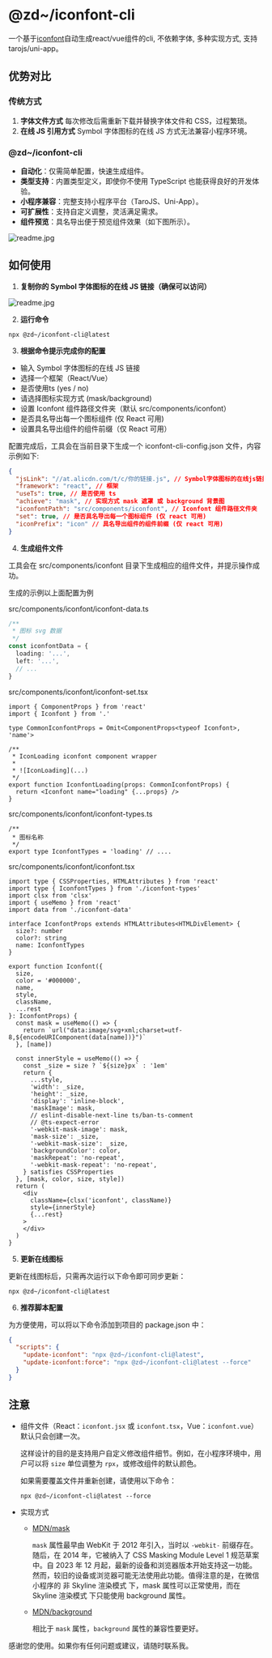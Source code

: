 # @zd~/iconfont-cli

一个基于[iconfont](https://www.iconfont.cn/)自动生成react/vue组件的cli, 不依赖字体, 多种实现方式, 支持 tarojs/uni-app。

## 优势对比

### 传统方式

1. **字体文件方式**
   每次修改后需重新下载并替换字体文件和 CSS，过程繁琐。
2. **在线 JS 引用方式**
   Symbol 字体图标的在线 JS 方式无法兼容小程序环境。

### @zd~/iconfont-cli

- **自动化**：仅需简单配置，快速生成组件。
- **类型支持**：内置类型定义，即使你不使用 TypeScript 也能获得良好的开发体验。
- **小程序兼容**：完整支持小程序平台（TaroJS、Uni-App）。
- **可扩展性**：支持自定义调整，灵活满足需求。
- **组件预览**：具名导出便于预览组件效果（如下图所示）。

![readme.jpg](./.github/code.png)

## 如何使用

1. **复制你的 Symbol 字体图标的在线 JS 链接（确保可以访问）**

![readme.jpg](./.github/readme.jpg)

2. **运行命令**

```shell
npx @zd~/iconfont-cli@latest
```

3. **根据命令提示完成你的配置**

- 输入 Symbol 字体图标的在线 JS 链接
- 选择一个框架（React/Vue）
- 是否使用ts (yes / no)
- 请选择图标实现方式 (mask/background)
- 设置 Iconfont 组件路径文件夹（默认 src/components/iconfont）
- 是否具名导出每一个图标组件 (仅 React 可用)
- 设置具名导出组件的组件前缀（仅 React 可用）

配置完成后，工具会在当前目录下生成一个 iconfont-cli-config.json 文件，内容示例如下:

```json
{
  "jsLink": "//at.alicdn.com/t/c/你的链接.js", // Symbol字体图标的在线js链接
  "framework": "react", // 框架
  "useTs": true, // 是否使用 ts
  "achieve": "mask", // 实现方式 mask 遮罩 或 background 背景图
  "iconfontPath": "src/components/iconfont", // Iconfont 组件路径文件夹
  "set": true, // 是否具名导出每一个图标组件 (仅 react 可用)
  "iconPrefix": "icon" // 具名导出组件的组件前缀 (仅 react 可用)
}
```

4. **生成组件文件**

工具会在 src/components/iconfont 目录下生成相应的组件文件，并提示操作成功。

生成的示例以上面配置为例

src/components/iconfont/iconfont-data.ts

```ts
/**
 * 图标 svg 数据
 */
const iconfontData = {
  loading: '...',
  left: '...',
  // ...
}
```

src/components/iconfont/iconfont-set.tsx

```tsx
import { ComponentProps } from 'react'
import { Iconfont } from '.'

type CommonIconfontProps = Omit<ComponentProps<typeof Iconfont>, 'name'>

/**
 * IconLoading iconfont component wrapper
 *
 * ![IconLoading](...)
 */
export function IconfontLoading(props: CommonIconfontProps) {
  return <Iconfont name="loading" {...props} />
}
```

src/components/iconfont/iconfont-types.ts

```tsx
/**
 * 图标名称
 */
export type IconfontTypes = 'loading' // ....
```

src/components/iconfont/iconfont.tsx

```tsx
import type { CSSProperties, HTMLAttributes } from 'react'
import type { IconfontTypes } from './iconfont-types'
import clsx from 'clsx'
import { useMemo } from 'react'
import data from './iconfont-data'

interface IconfontProps extends HTMLAttributes<HTMLDivElement> {
  size?: number
  color?: string
  name: IconfontTypes
}

export function Iconfont({
  size,
  color = '#000000',
  name,
  style,
  className,
  ...rest
}: IconfontProps) {
  const mask = useMemo(() => {
    return `url("data:image/svg+xml;charset=utf-8,${encodeURIComponent(data[name])}")`
  }, [name])

  const innerStyle = useMemo(() => {
    const _size = size ? `${size}px` : '1em'
    return {
      ...style,
      'width': _size,
      'height': _size,
      'display': 'inline-block',
      'maskImage': mask,
      // eslint-disable-next-line ts/ban-ts-comment
      // @ts-expect-error
      '-webkit-mask-image': mask,
      'mask-size': _size,
      '-webkit-mask-size': _size,
      'backgroundColor': color,
      'maskRepeat': 'no-repeat',
      '-webkit-mask-repeat': 'no-repeat',
    } satisfies CSSProperties
  }, [mask, color, size, style])
  return (
    <div
      className={clsx('iconfont', className)}
      style={innerStyle}
      {...rest}
    >
    </div>
  )
}
```

5. **更新在线图标**

更新在线图标后，只需再次运行以下命令即可同步更新：

```shell
npx @zd~/iconfont-cli@latest
```

6.  **推荐脚本配置**

为方便使用，可以将以下命令添加到项目的 package.json 中：

```json
{
  "scripts": {
    "update-iconfont": "npx @zd~/iconfont-cli@latest",
    "update-iconfont:force": "npx @zd~/iconfont-cli@latest --force"
  }
}
```

## 注意

- 组件文件（React：`iconfont.jsx` 或 `iconfont.tsx`，Vue：`iconfont.vue`）默认只会创建一次。

  这样设计的目的是支持用户自定义修改组件细节。例如，在小程序环境中，用户可以将 `size` 单位调整为 `rpx`，或修改组件的默认颜色。

  如果需要覆盖文件并重新创建，请使用以下命令：

  ```shell
  npx @zd~/iconfont-cli@latest --force
  ```

- 实现方式

  - [MDN/mask](https://developer.mozilla.org/zh-CN/docs/Web/CSS/mask)

    `mask` 属性最早由 WebKit 于 2012 年引入，当时以 `-webkit-` 前缀存在。随后，在 2014 年，它被纳入了 CSS Masking Module Level 1 规范草案中。自 2023 年 12 月起，最新的设备和浏览器版本开始支持这一功能。然而，较旧的设备或浏览器可能无法使用此功能。值得注意的是，在微信小程序的 非 Skyline 渲染模式 下，mask 属性可以正常使用，而在 Skyline 渲染模式 下只能使用 background 属性。

  - [MDN/background](https://developer.mozilla.org/zh-CN/docs/Web/CSS/background)

    相比于 `mask` 属性，`background` 属性的兼容性要更好。

感谢您的使用。如果你有任何问题或建议，请随时联系我。
